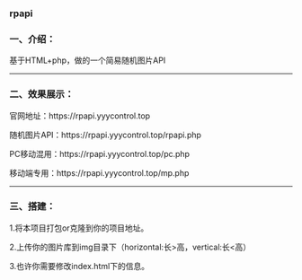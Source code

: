 ### rpapi
<h3>一、介绍：</h3>
<p>基于HTML+php，做的一个简易随机图片API</p>
<hr>
<h3>二、效果展示：</h3>
<p>官网地址：https://rpapi.yyycontrol.top</p>
<p>随机图片API：https://rpapi.yyycontrol.top/rpapi.php</p>
<p>PC移动混用：https://rpapi.yyycontrol.top/pc.php</p>
<p>移动端专用：https://rpapi.yyycontrol.top/mp.php</p>
<hr>
<h3>三、搭建：</h3>
<p>1.将本项目打包or克隆到你的项目地址。</p>
<p>2.上传你的图片库到img目录下（horizontal:长>高，vertical:长<高）</p>
<p>3.也许你需要修改index.html下的信息。</p>
